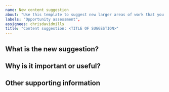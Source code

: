 ```yaml
---
name: New content suggestion
about: "Use this template to suggest new larger areas of work that you think the MDN writers should work on"
labels: "Opportunity assessment",
assignees: chrisdavidmills
title: "Content suggestion: <TITLE OF SUGGESTION>"
---
```


## What is the new suggestion?
<!-- include a short description of the content work suggestion  -->

## Why is it important or useful?
<!-- Tell us why the idea is important or useful. Include any information you
can think of that would be useful, for example:

How many pages are likely to be needed?
How much time do you think this work should take? A few hours? A week? A month?
Will the work enable learners or professionals to achieve their goals better?
Does it address critical needs in the web industry?
Is the work an operational necessity, i.e. is not having it a security risk?
Does the content help make the web more ethical?
 -->

## Other supporting information

<!-- include any other useful supporting information, such as spec URL,
explainer URL, link to further supporting information  -->
